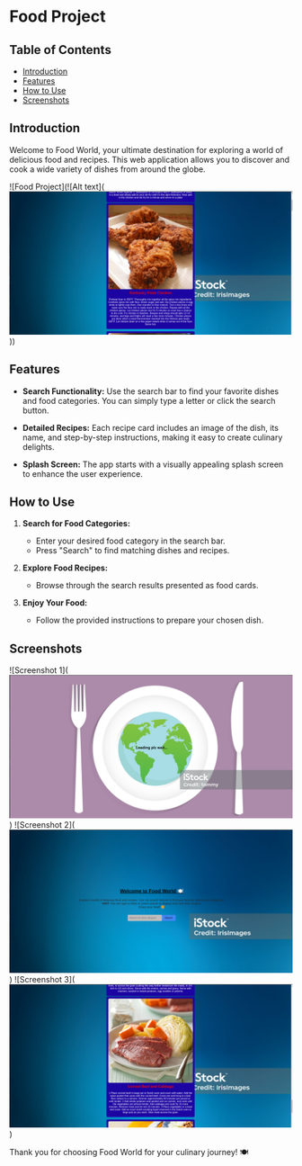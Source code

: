 # Food Project

## Table of Contents
- [Introduction](#introduction)
- [Features](#features)
- [How to Use](#how-to-use)
- [Screenshots](#screenshots)

## Introduction

Welcome to Food World, your ultimate destination for exploring a world of delicious food and recipes. This web application allows you to discover and cook a wide variety of dishes from around the globe.

![Food Project](![Alt text](![Alt text](<my food images/Screenshot from 2023-10-13 00-04-56.png>)))

## Features

- **Search Functionality:** Use the search bar to find your favorite dishes and food categories. You can simply type a letter or click the search button.

- **Detailed Recipes:** Each recipe card includes an image of the dish, its name, and step-by-step instructions, making it easy to create culinary delights.

- **Splash Screen:** The app starts with a visually appealing splash screen to enhance the user experience.

## How to Use

1. **Search for Food Categories:**
   - Enter your desired food category in the search bar.
   - Press "Search" to find matching dishes and recipes.

2. **Explore Food Recipes:**
   - Browse through the search results presented as food cards.

3. **Enjoy Your Food:**
   - Follow the provided instructions to prepare your chosen dish.

## Screenshots

![Screenshot 1](![Alt text](<my food images/Screenshot from 2023-10-12 21-44-35.png>))
![Screenshot 2](![Alt text](<my food images/Screenshot from 2023-10-12 21-44-48.png>))
![Screenshot 3](![Alt text](<my food images/Screenshot from 2023-10-12 21-45-28.png>))

Thank you for choosing Food World for your culinary journey! 🍽️
